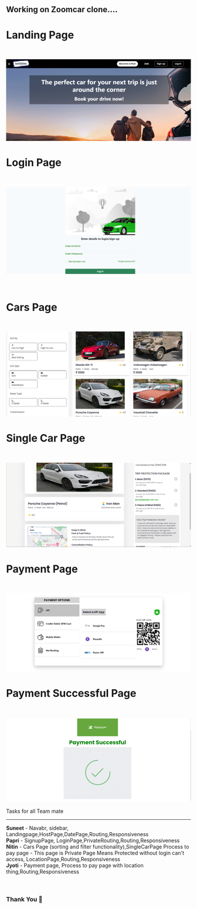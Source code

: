 ## Working on Zoomcar clone....

<h1>Landing Page</h1>
<br>

![image](./readme_images/s1.png)
<br>

<h1>Login Page</h1>
<br>

![image](./readme_images/s6.png)

<br>
<h1>Cars Page</h1>
<br>

![image](./readme_images/s2.png)
<br>

<h1>Single Car Page</h1>
<br>

![image](./readme_images/s3.png)
<br>

<h1>Payment Page</h1>
<br>

![image](./readme_images/s4.png)
<br>

<h1>Payment Successful Page</h1>
<br>

![image](./readme_images/s5.png)
<br>

Tasks for all Team mate

<hr>
<b>Suneet</b> - Navabr, sidebar, Landingpage,HostPage,DatePage,Routing,Responsiveness
<br>
<b>Papri</b> - SignupPage, LoginPage,PrivateRouting,Routing,Responsiveness
<br>
<b>Nitin</b> - Cars Page (sorting and filter functionality),SingleCarPage
Process to pay page - This page is Private Page Means Protected without login can't access,
LocationPage,Routing,Responsiveness
<br>
<b>Jyoti</b> - Payment page, Process to pay page with location thing,Routing,Responsiveness
<br>
<br>
<br>
<h3>Thank You 🙂
